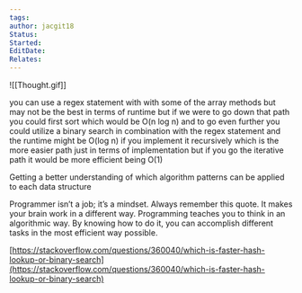 ```yaml
---
tags: 
author: jacgit18
Status: 
Started: 
EditDate: 
Relates:
---
```

![[Thought.gif]]

you can use a regex statement with with some of the array methods but may not be the best in terms of runtime but if we were to go down that path you could first sort 
which would be O(n log n) and to go even further you could utilize a binary search in combination with the regex statement and the runtime might be O(log n) if you implement it recursively which is the more easier path just in terms of implementation but if you go the iterative path it would be more efficient being O(1)  

Getting a better understanding of which algorithm patterns can be applied to each data structure

Programmer isn’t a job; it’s a mindset. Always remember this quote. It makes your brain work in a different way. Programming teaches you to think in an algorithmic way. By knowing how to do it, you can accomplish different tasks in the most efficient way possible.
  
[https://stackoverflow.com/questions/360040/which-is-faster-hash-lookup-or-binary-search](https://stackoverflow.com/questions/360040/which-is-faster-hash-lookup-or-binary-search)